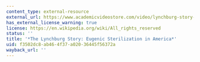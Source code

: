 ```yaml
---
content_type: external-resource
external_url: https://www.academicvideostore.com/video/lynchburg-story-eugenic-sterilization-america
has_external_license_warning: true
license: https://en.wikipedia.org/wiki/All_rights_reserved
status: ''
title: '*The Lynchburg Story: Eugenic Sterilization in America*'
uid: f3502dc8-ab46-4f37-a020-36445f56372a
wayback_url: ''
---
```

